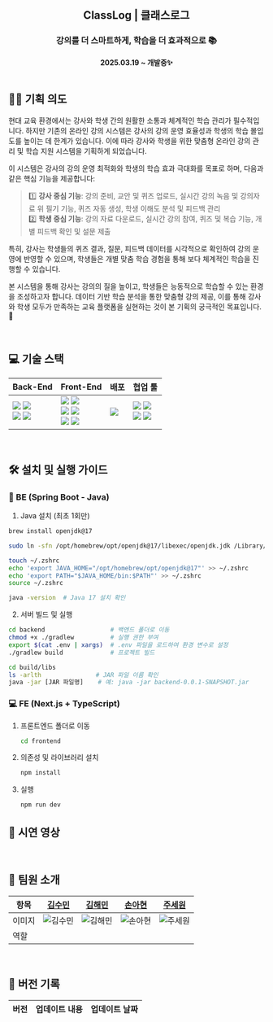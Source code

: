 <div align="center">

  <h2>ClassLog |  클래스로그</h2>
  
  <h3>강의를 더 스마트하게, 학습을 더 효과적으로 📚 </h3>
  <b>2025.03.19 ~ 개발중✨</b>

</div>

<br />

## 💁🏻 기획 의도

현대 교육 환경에서는 강사와 학생 간의 원활한 소통과 체계적인 학습 관리가 필수적입니다. 하지만 기존의 온라인 강의 시스템은 강사의 강의 운영 효율성과 학생의 학습 몰입도를 높이는 데 한계가 있습니다. 이에 따라 강사와 학생을 위한 맞춤형 온라인 강의 관리 및 학습 지원 시스템을 기획하게 되었습니다.

이 시스템은 강사의 강의 운영 최적화와 학생의 학습 효과 극대화를 목표로 하며, 다음과 같은 핵심 기능을 제공합니다:

> 1️⃣ **강사 중심 기능**: 강의 준비, 교안 및 퀴즈 업로드, 실시간 강의 녹음 및 강의자료 위 필기 기능, 퀴즈 자동 생성, 학생 이해도 분석 및 피드백 관리  
 2️⃣ **학생 중심 기능**: 강의 자료 다운로드, 실시간 강의 참여, 퀴즈 및 복습 기능, 개별 피드백 확인 및 설문 제출

특히, 강사는 학생들의 퀴즈 결과, 질문, 피드백 데이터를 시각적으로 확인하여 강의 운영에 반영할 수 있으며, 학생들은 개별 맞춤 학습 경험을 통해 보다 체계적인 학습을 진행할 수 있습니다.

본 시스템을 통해 강사는 강의의 질을 높이고, 학생들은 능동적으로 학습할 수 있는 환경을 조성하고자 합니다. 데이터 기반 학습 분석을 통한 맞춤형 강의 제공, 이를 통해 강사와 학생 모두가 만족하는 교육 플랫폼을 실현하는 것이 본 기획의 궁극적인 목표입니다. 🚀

<br />

## 💻 기술 스택

| Back-End | Front-End | 배포 | 협업 툴 |
|----------|-----------|------|----------|
| <img src="https://img.shields.io/badge/SpringBoot-6DB33F?style=for-the-badge&logo=springboot&logoColor=white">  <img src="https://img.shields.io/badge/MySQL-4479A1?style=for-the-badge&logo=mysql&logoColor=white"> <br> <img src="https://img.shields.io/badge/Redis-DC382D?style=for-the-badge&logo=redis&logoColor=white">  <img src="https://img.shields.io/badge/Amazon S3-569A31?style=for-the-badge&logo=amazonaws&logoColor=white"> | <img src="https://img.shields.io/badge/Next.js-000000?style=for-the-badge&logo=next.js&logoColor=white">  <img src="https://img.shields.io/badge/React-61DAFB?style=for-the-badge&logo=react&logoColor=black"> <br> <img src="https://img.shields.io/badge/TypeScript-3178C6?style=for-the-badge&logo=typescript&logoColor=white"> <img src="https://img.shields.io/badge/Zustand-5A31F4?style=for-the-badge&logo=zustand&logoColor=white"> <br> <img src="https://img.shields.io/badge/SCSS-CC6699?style=for-the-badge&logo=sass&logoColor=white">  <img src="https://img.shields.io/badge/PWA-4285F4?style=for-the-badge&logo=google-chrome&logoColor=white"> | <img src="https://img.shields.io/badge/AWS-232F3E?style=for-the-badge&logo=amazonaws&logoColor=white"> | <img src="https://img.shields.io/badge/Notion-000000?style=for-the-badge&logo=notion&logoColor=white"> <img src="https://img.shields.io/badge/Postman-FF6C37?style=for-the-badge&logo=postman&logoColor=white"> <br> <img src="https://img.shields.io/badge/Git-F05032?style=for-the-badge&logo=git&logoColor=white"> <img src="https://img.shields.io/badge/GitHub-181717?style=for-the-badge&logo=github&logoColor=white"> |



<br>

## 🛠️ 설치 및 실행 가이드
### 🔧 BE (Spring Boot - Java)

1. Java 설치 (최초 1회만)
```bash
brew install openjdk@17

sudo ln -sfn /opt/homebrew/opt/openjdk@17/libexec/openjdk.jdk /Library/Java/JavaVirtualMachines/openjdk-17.jdk

touch ~/.zshrc
echo 'export JAVA_HOME="/opt/homebrew/opt/openjdk@17"' >> ~/.zshrc
echo 'export PATH="$JAVA_HOME/bin:$PATH"' >> ~/.zshrc
source ~/.zshrc

java -version  # Java 17 설치 확인
```
2. 서버 빌드 및 실행
```bash
cd backend                  # 백엔드 폴더로 이동
chmod +x ./gradlew          # 실행 권한 부여
export $(cat .env | xargs)  # .env 파일을 로드하여 환경 변수로 설정
./gradlew build             # 프로젝트 빌드

cd build/libs
ls -arlth               # JAR 파일 이름 확인
java -jar [JAR 파일명]    # 예: java -jar backend-0.0.1-SNAPSHOT.jar
```

### 💻 FE (Next.js + TypeScript)
1. 프론트엔드 폴더로 이동
   ```bash
   cd frontend
   ```
2. 의존성 및 라이브러리 설치
    ```bash
    npm install
    ```
3. 실행
   ```bash
   npm run dev
   ```
   

## 🎥 시연 영상

<br />

## 💝 팀원 소개

| 항목   | [김수민](https://github.com/sunninz)      | [김해민](https://github.com/mumminn)      | [손아현](https://github.com/iinuyha)      | [주세원](https://github.com/wntpdnjs)      |
| ------ | ----------------------------------------- | ----------------------------------------- | ----------------------------------------- | ------------------------------------------ |
| 이미지 | ![김수민](https://github.com/sunninz.png) | ![김해민](https://github.com/mumminn.png) | ![손아현](https://github.com/iinuyha.png) | ![주세원](https://github.com/wntpdnjs.png) |
| 역할   |                                           |                                           |                                           |                                            |

<br>

## 👷 버전 기록

| 버전 | <div align="center">업데이트 내용</div> | 업데이트 날짜 |
| :--: | :-------------------------------------- | :-----------: |
